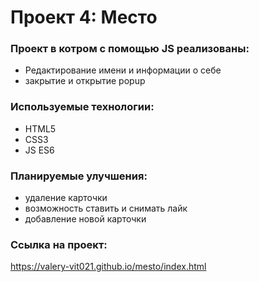 # Проект 4: Место

### Проект в котром с помощью JS реализованы:
* Редактирование имени и информации о себе
* закрытие и открытие popup

### Используемые технологии:
* HTML5
* CSS3
* JS ES6

### Планируемые улучшения:
* удаление карточки
* возможность ставить и снимать лайк
* добавление новой карточки

### Ссылка на проект:
 https://valery-vit021.github.io/mesto/index.html

